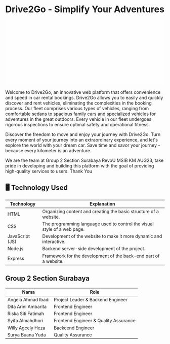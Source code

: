 # Drive2Go - Simplify Your Adventures
<p align="Center">
  <img src="https://github.com/Kampus-Merdeka-Software-Engineering/FE-2-Surabaya-2/blob/main/Logo/New%20Logo%20Drive2Go.gif"  width="500px" height="200px">
<p>Welcome to Drive2Go, an innovative web platform that offers convenience and speed in car rental bookings. Drive2Go allows you to easily and quickly discover and rent vehicles, eliminating the complexities in the booking process. Our fleet comprises various types of vehicles, ranging from comfortable sedans to spacious family cars and specialized vehicles for adventures in the great outdoors. Every vehicle in our fleet undergoes rigorous inspections to ensure optimal safety and operational fitness.</p>
<P>Discover the freedom to move and enjoy your journey with Drive2Go. Turn every moment of your journey into an extraordinary experience, and let's explore the world with your dream car. Save time and savor your journey - because every kilometer is an adventure.</P>
<p>We are the team at Group 2 Section Surabaya RevoU MSIB KM AUG23, take pride in developing and building this platform with the goal of providing high-quality services to users. Thank You</p>


## 🖥 Technology Used

| Technology        | Explanation                                                                                     |
|-------------------|-------------------------------------------------------------------------------------------------|
| HTML              | Organizing content and creating the basic structure of a website.                               |
| CSS               | The programming language used to control the visual style of a web page.                        |
| JavaScript (JS)   | Development of the website to make it more dynamic and interactive.                             |
| Node.js           | Backend server-side development of the project.                                                 |
| Express           | Framework for the development of the back-end part of a website.                                |

## Group 2 Section Surabaya
| Nama                   | Role                                         |
|------------------------|----------------------------------------------|
| Angela Ahmad Ibadi     | Project Leader & Backend Engineer            |
| Dita Arini Ambarita    | Frontend Engineer                            |
| Riska Siti Fatimah     | Frontend Engineer                            |
| Syifa Almahdhori       | Frontend Engineer & Quality Assurance        |
| Willy Agcely Heza      | Backcend Engineer                            |
| Surya Buana Yuda       | Quality Assurance                            |

